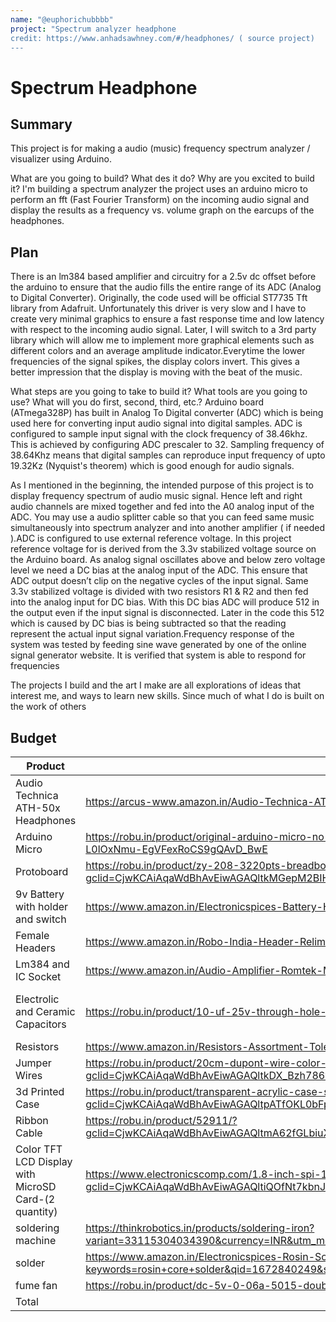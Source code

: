 ```yaml
---
name: "@euphorichubbbb"
project: "Spectrum analyzer headphone
credit: https://www.anhadsawhney.com/#/headphones/ ( source project)
---
```


# Spectrum Headphone

## Summary
This project is for making a audio (music) frequency spectrum analyzer / visualizer using Arduino.

What are you going to build? What des it do? Why are you excited to build it?
I'm building a spectrum analyzer the project uses an arduino micro to perform an fft (Fast Fourier Transform) on the incoming audio signal and display the results as a frequency vs. volume graph on the earcups of the headphones. 

## Plan
There is an lm384 based amplifier and circuitry for a 2.5v dc offset before the arduino to ensure that the audio fills the entire range of its ADC (Analog to Digital Converter). Originally, the code used will be official ST7735 Tft library from Adafruit. Unfortunately this driver is very slow and I have to create very minimal graphics to ensure a fast response time and low latency with respect to the incoming audio signal. Later, I will switch to a 3rd party library which will allow me to implement more graphical elements such as different colors and an average amplitude indicator.Everytime the lower frequencies of the signal spikes, the display colors invert. This gives a better impression that the display is moving with the beat of the music.

What steps are you going to take to build it? What tools are you going to use? What will you do first, second, third, etc.?
Arduino board (ATmega328P) has built in Analog To Digital converter (ADC) which is being used here for converting input audio signal into digital samples. ADC is configured to sample input signal with the clock frequency of 38.46khz. This is achieved by configuring ADC prescaler to 32. Sampling frequency of 38.64Khz means that digital samples can reproduce input frequency of upto 19.32Kz (Nyquist's theorem) which is good enough for audio signals.

As I mentioned in the beginning, the intended purpose of this project is to display frequency spectrum of audio music signal. Hence left and right audio channels are mixed together and fed into the A0 analog input of the ADC. You may use a audio splitter cable so that you can feed same music simultaneously into spectrum analyzer and into another amplifier ( if needed ).ADC is configured to use external reference voltage. In this project reference voltage for is derived from the 3.3v stabilized voltage source on the Arduino board. As analog signal oscillates above and below zero voltage level we need a DC bias at the analog input of the ADC. This ensure that ADC output doesn’t clip on the negative cycles of the input signal. Same 3.3v stabilized voltage is divided with two resistors R1 & R2 and then fed into the analog input for DC bias. With this DC bias ADC will produce 512 in the output even if the input signal is disconnected. Later in the code this 512 which is caused by DC bias is being subtracted so that the reading represent the actual input signal variation.Frequency response of the system was tested by feeding sine wave generated by one of the online signal generator website. It is verified that system is able to respond for frequencies 

The projects I build and the art I make are all explorations of ideas that interest me, and ways to learn new skills. Since much of what I do is built on the work of others
## Budget

| Product         | Supplier/Link                         | Cost   |
| --------------- | ------------------------------------- | ------ |
| Audio Technica ATH-50x Headphones   |https://arcus-www.amazon.in/Audio-Technica-ATH-M50x-Over-Ear-Professional-Headphones/dp/B00HVLUR86 | $151 (deliver charge included)  |
|Arduino Micro | https://robu.in/product/original-arduino-micro-no-headers/?gclid=CjwKCAiAqaWdBhAvEiwAGAQltjwJuJy3di_P510ILxbI7BXjyh3kCLHJ0avgW-L0lOxNmu-EgVFexRoCS9gQAvD_BwE  | $19.95 |
|        Protoboard  | https://robu.in/product/zy-208-3220pts-breadboard-4pcs-830pts-mb-102/?gclid=CjwKCAiAqaWdBhAvEiwAGAQltkMGepM2BIH85uo43mMfxx0ffWr6soxKKg-Qrf6K7fvAtGnr4wy6BRoCNyIQAvD_BwE  | $13.66 |
|9v Battery with holder and switch| https://www.amazon.in/Electronicspices-Battery-Holder-Switch-holder/dp/B08L57WTNN| $1.08
|Female Headers|https://www.amazon.in/Robo-India-Header-Relimate-Connector/dp/B00RUNYE66|$2.72
|Lm384 and IC Socket| https://www.amazon.in/Audio-Amplifier-Romtek-Matching-sockets/dp/B07KYDNQ3J| $5.40
|Electrolic and Ceramic Capacitors|https://robu.in/product/10-uf-25v-through-hole-electrolytic-capacitor-pack-of-40/ and |https://robu.in/product/100nf-0603-surface-mount-multilayer-ceramic-capacitor-pack-of-40/|$1.82
|Resistors|https://www.amazon.in/Resistors-Assortment-Tolerance-Excellently-Breadboards/dp/B07D2Z45CG?th=1| $29
|Jumper Wires|https://robu.in/product/20cm-dupont-wire-color-jumper-cable-2-54mm-1p-1p-female-female-40pcs/?gclid=CjwKCAiAqaWdBhAvEiwAGAQltkDX_Bzh786v2ejrurNHUXmR1gjxpdL3Tiz1SD5i78Rpq36leV-8kxoCtZQQAvD_BwE| 0.60$
|3d Printed Case|https://robu.in/product/transparent-acrylic-case-shell-enclosure-gloss-box-for-arduino-uno-r3/?gclid=CjwKCAiAqaWdBhAvEiwAGAQltpATfOKL0bFpp0jebivBGJwx2-ulj3dApk3w1z6On9r0Dd_W-E-N3hoChHQQAvD_BwE| 1$
|Ribbon Cable|https://robu.in/product/52911/?gclid=CjwKCAiAqaWdBhAvEiwAGAQltmA62fGLbiuXaZOd0XbyPS2vLAmM4yKIWTERmFg3FSkWy7G8VuOp4xoCM3cQAvD_BwE|1.5$
| Color TFT LCD Display with MicroSD Card-(2 quantity)|https://www.electronicscomp.com/1.8-inch-spi-128x160-tft-lcd-display-module-with-pcb-for-arduino?gclid=CjwKCAiAqaWdBhAvEiwAGAQltiQOfNt7kbnJ7quUxpwRQOwDBYWHsfFfq9GIKW3LYVdG5nRzLg9QnRoCIfQQAvD_BwE| (2) 14$
|soldering machine| https://thinkrobotics.in/products/soldering-iron?variant=33115304034390&currency=INR&utm_medium=product_sync&utm_source=google&utm_content=sag_organic&utm_campaign=sag_organic|2.3$
|solder| https://www.amazon.in/Electronicspices-Rosin-Solder-Electrical-Soldering/dp/B07YX7GC4N/ref=sr_1_4?keywords=rosin+core+solder&qid=1672840249&sr=8-4| 1.80$
|fume fan| https://robu.in/product/dc-5v-0-06a-5015-double-ball-centrifugal-fan-with-xh2-54-2p-30cm-cable-size505015mm/?| 3.90$
|Total|  | 249.7$

